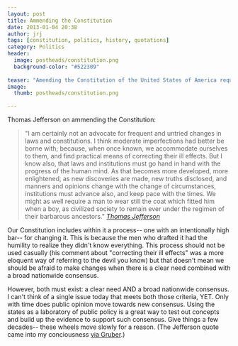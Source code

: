 ```yaml
---
layout: post
title: Ammending the Constitution
date: 2013-01-04 20:38
author: jrj
tags: [constitution, politics, history, quotations]
category: Politics
header:
  image: postheads/constitution.png
  background-color: "#522309"
  
teaser: "Amending the Constitution of the United States of America requires two key criteria to be met before it makes sense to even try..."
image:
  thumb: postheads/constitution.png

---
```

Thomas Jefferson on ammending the Constitution:

> "I am certainly not an advocate for frequent and untried changes in laws and constitutions. I think moderate imperfections had better be borne with; because, when once known, we accommodate ourselves to them, and find practical means of correcting their ill effects. But I know also, that laws and institutions must go hand in hand with the progress of the human mind. As that becomes more developed, more enlightened, as new discoveries are made, new truths disclosed, and manners and opinions change with the change of circumstances, institutions must advance also, and keep pace with the times. We might as well require a man to wear still the coat which fitted him when a boy, as civilized society to remain ever under the regimen of their barbarous ancestors." <cite>[Thomas Jefferson](http://www.monticello.org/site/jefferson/quotations-jefferson-memorial)</cite>

Our Constitution includes within it a process-- one with an intentionally high bar-- for changing it. This is because the men who drafted it had the humility to realize they didn't know everything. This process should not be used casually (his comment about "correcting their ill effects" was a more eloquent way of referring to the devil you know) but that doesn't mean we should be afraid to make changes when there is a clear need combined with a broad nationwide consensus.   

However, both must exist: a clear need AND a broad nationwide consensus. I can't think of a single issue today that meets both those criteria, YET. Only with time does public opinion move towards new consensus. Using the states as a laboratory of public policy is a great way to test out concepts and build up the evidence to support such consensus. Give things a few decades-- these wheels move slowly for a reason. (The Jefferson quote came into my conciousness [via Gruber](http://daringfireball.net/linked/2012/12/17/jefferson-progress).)
